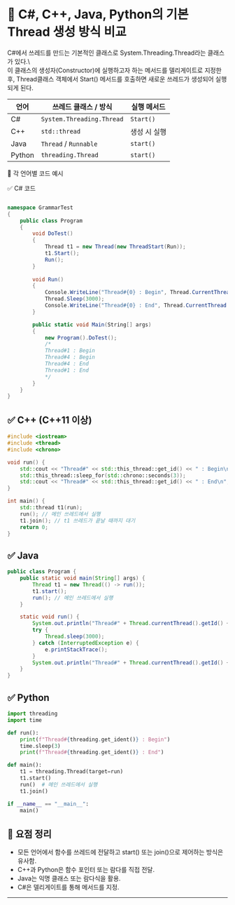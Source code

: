 # 🧵 C#, C++, Java, Python의 기본 Thread 생성 방식 비교

C#에서 쓰레드를 만드는 기본적인 클래스로 System.Threading.Thread라는 클래스가 있다.\    
이 클래스의 생성자(Constructor)에 실행하고자 하는 메서드를 델리게이트로 지정한 후, 
Thread클래스 객체에서 Start() 메서드를 호출하면 새로운 쓰레드가 생성되어 실행되게 된다.

| 언어     | 쓰레드 클래스 / 방식         | 실행 메서드 |
|----------|------------------------------|-------------|
| C#       | `System.Threading.Thread`    | `Start()`   |
| C++      | `std::thread`                | 생성 시 실행 |
| Java     | `Thread` / `Runnable`        | `start()`   |
| Python   | `threading.Thread`           | `start()`   |



🔧 각 언어별 코드 예시

✅ C# 코드
```csharp

namespace GrammarTest
{
    public class Program
    {
        void DoTest()
        {
            Thread t1 = new Thread(new ThreadStart(Run));
            t1.Start();
            Run();
        }
        
        void Run()
        {
            Console.WriteLine("Thread#{0} : Begin", Thread.CurrentThread.ManagedThreadId);
            Thread.Sleep(3000);
            Console.WriteLine("Thread#{0} : End", Thread.CurrentThread.ManagedThreadId);
        }

        public static void Main(String[] args)
        {
            new Program().DoTest();
            /*
            Thread#1 : Begin
            Thread#4 : Begin
            Thread#4 : End
            Thread#1 : End
            */
        }
    }
}


```


## ✅ C++ (C++11 이상)
```cpp
#include <iostream>
#include <thread>
#include <chrono>

void run() {
    std::cout << "Thread#" << std::this_thread::get_id() << " : Begin\n";
    std::this_thread::sleep_for(std::chrono::seconds(3));
    std::cout << "Thread#" << std::this_thread::get_id() << " : End\n";
}

int main() {
    std::thread t1(run);
    run(); // 메인 쓰레드에서 실행
    t1.join(); // t1 쓰레드가 끝날 때까지 대기
    return 0;
}
```


## ✅ Java
```java
public class Program {
    public static void main(String[] args) {
        Thread t1 = new Thread(() -> run());
        t1.start();
        run(); // 메인 쓰레드에서 실행
    }

    static void run() {
        System.out.println("Thread#" + Thread.currentThread().getId() + " : Begin");
        try {
            Thread.sleep(3000);
        } catch (InterruptedException e) {
            e.printStackTrace();
        }
        System.out.println("Thread#" + Thread.currentThread().getId() + " : End");
    }
}

```


## ✅ Python
```python
import threading
import time

def run():
    print(f"Thread#{threading.get_ident()} : Begin")
    time.sleep(3)
    print(f"Thread#{threading.get_ident()} : End")

def main():
    t1 = threading.Thread(target=run)
    t1.start()
    run()  # 메인 쓰레드에서 실행
    t1.join()

if __name__ == "__main__":
    main()
```    


## 🧠 요점 정리
- 모든 언어에서 함수를 쓰레드에 전달하고 start() 또는 join()으로 제어하는 방식은 유사함.
- C++과 Python은 함수 포인터 또는 람다를 직접 전달.
- Java는 익명 클래스 또는 람다식을 활용.
- C#은 델리게이트를 통해 메서드를 지정.
---



